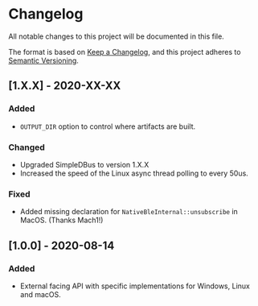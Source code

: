 # Changelog
All notable changes to this project will be documented in this file.

The format is based on [Keep a Changelog](https://keepachangelog.com/en/1.0.0/),
and this project adheres to [Semantic Versioning](https://semver.org/spec/v2.0.0.html).

## [1.X.X] - 2020-XX-XX

### Added
- `OUTPUT_DIR` option to control where artifacts are built.

### Changed
- Upgraded SimpleDBus to version 1.X.X
- Increased the speed of the Linux async thread polling to every 50us.

### Fixed
- Added missing declaration for `NativeBleInternal::unsubscribe` in MacOS. (Thanks Mach1!)


## [1.0.0] - 2020-08-14

### Added
- External facing API with specific implementations for Windows, Linux and macOS.

